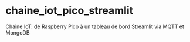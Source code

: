 # chaine_iot_pico_streamlit
Chaine IoT: de Raspberry Pico à un tableau de bord Streamlit via MQTT et MongoDB
